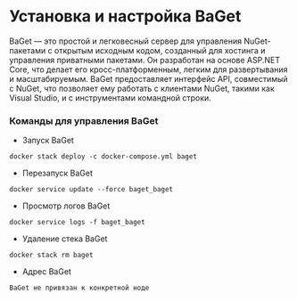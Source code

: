 # Установка и настройка BaGet #

BaGet — это простой и легковесный сервер для управления NuGet-пакетами с открытым исходным кодом, созданный для хостинга и управления приватными пакетами. Он разработан на основе ASP.NET Core, что делает его кросс-платформенным, легким для развертывания и масштабируемым. BaGet предоставляет интерфейс API, совместимый с NuGet, что позволяет ему работать с клиентами NuGet, такими как Visual Studio, и с инструментами командной строки.

### Команды для управления BaGet ###

* Запуск BaGet
```
docker stack deploy -c docker-compose.yml baget
```
* Перезапуск BaGet
```
docker service update --force baget_baget

```
* Просмотр логов BaGet
```
docker service logs -f baget_baget
```
* Удаление стека BaGet
```
docker stack rm baget
```
* Адрес BaGet
```
BaGet не привязан к конкретной ноде
```